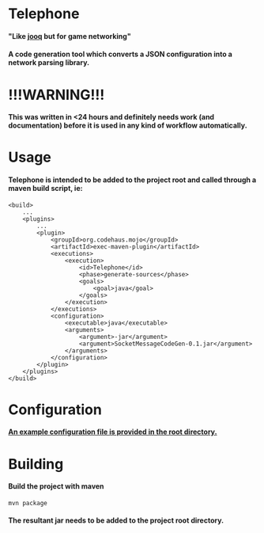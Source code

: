 # Telephone

#### "Like [jooq](https://www.jooq.org/) but for game networking"
#### A code generation tool which converts a JSON configuration into a network parsing library.

# !!!WARNING!!!
#### This was written in <24 hours and definitely needs work (and documentation) before it is used in any kind of workflow automatically.


# Usage
#### Telephone is intended to be added to the project root and called through a maven build script, ie:
```
<build>
    ...
    <plugins>
        ...
        <plugin>
            <groupId>org.codehaus.mojo</groupId>
            <artifactId>exec-maven-plugin</artifactId>
            <executions>
                <execution>
                    <id>Telephone</id>
                    <phase>generate-sources</phase>
                    <goals>
                        <goal>java</goal>
                    </goals>
                </execution>
            </executions>
            <configuration>
                <executable>java</executable>
                <arguments>
                    <argument>-jar</argument>
                    <argument>SocketMessageCodeGen-0.1.jar</argument>
                </arguments>
            </configuration>
        </plugin>
    </plugins>
</build>

```

# Configuration
#### [An example configuration file is provided in the root directory.](https://github.com/AustinHoover/SocketMessageCodeGen/blob/master/template.json)

# Building
#### Build the project with maven
```
mvn package
```
#### The resultant jar needs to be added to the project root directory.
